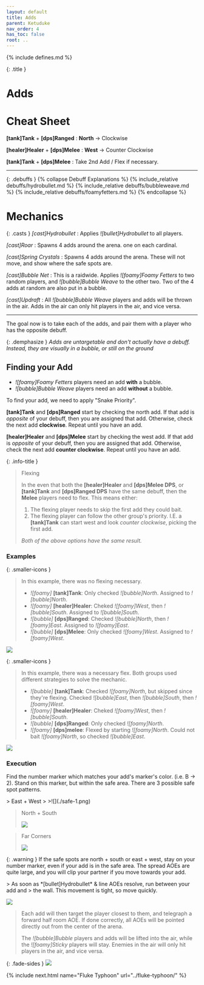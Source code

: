```yaml
---
layout: default
title: Adds
parent: Ketuduke
nav_order: 4
has_toc: false
root: ..
---
```


{% include defines.md %}

{: .title }
# Adds

# Cheat Sheet
**[tank]Tank** + **[dps]Ranged**
: **North** -> Clockwise

**[healer]Healer** + **[dps]Melee**
: **West** -> Counter Clockwise

**[tank]Tank** + **[dps]Melee**
: Take 2nd Add / Flex if necessary.

------

{: .debuffs }
{% collapse Debuff Explanations %}
{% include_relative debuffs/hydrobullet.md %}
{% include_relative debuffs/bubbleweave.md %}
{% include_relative debuffs/foamyfetters.md %}
{% endcollapse %}

# Mechanics

{: .casts }
*[cast]Hydrobullet*
: Applies *![bullet]Hydrobullet* to all players.

*[cast]Roar*
: Spawns 4 adds around the arena. one on each cardinal.

*[cast]Spring Crystals*
: Spawns 4 adds around the arena. These will not move, and show where the safe
  spots are.

*[cast]Bubble Net*
: This is a raidwide. Applies *![foamy]Foamy Fetters* to two random players, and
  *![bubble]Bubble Weave* to the other two. Two of the 4 adds at random are also
  put in a bubble.

*[cast]Updraft*
: All *![bubble]Bubble Weave* players and adds will be thrown in the air. Adds
  in the air can only hit players in the air, and vice versa.

------

The goal now is to take each of the adds, and pair them with a player who has
the opposite debuff.

{: .demphasize }
*Adds are untargetable and don't actually have a debuff. Instead, they are
visually in a bubble, or still on the ground*

## Finding your Add

* *![foamy]Foamy Fetters* players need an add **with** a bubble.
* *![bubble]Bubble Weave* players need an add **without** a bubble.

To find your add, we need to apply "Snake Priority".

**[tank]Tank** and **[dps]Ranged** start by checking the north add. If that
add is *opposite* of your debuff, then you are assigned that add. Otherwise,
check the next add **clockwise**. Repeat until you have an add.

**[healer]Healer** and **[dps]Melee** start by checking the west add. If that
add is *opposite* of your debuff, then you are assigned that add. Otherwise,
check the next add **counter clockwise**. Repeat until you have an add.

{: .info-title }
> Flexing
>
> In the even that both the **[healer]Healer** and **[dps]Melee DPS**,
> or **[tank]Tank** and **[dps]Ranged DPS** have the same debuff, then the
> **Melee** players need to flex. This means either:
>
> 1. The flexing player needs to skip the first add they could bait.
> 2. The flexing player can follow the other group's priority. I.E. a
> **[tank]Tank** can start west and look *counter clockwise*, picking the first
> add.
>
> *Both of the above options have the same result.*


### Examples
<div class="mechanics" markdown="1">

{: .smaller-icons }
> In this example, there was no flexing necessary.
>
> * *![foamy]* **[tank]Tank**: Only checked *![bubble]North*. Assigned to *![bubble]North*.
> * *![foamy]* **[healer]Healer**: Cheked *![foamy]West*, then *![bubble]South*. Assigned to *![bubble]South*.
> * *![bubble]* **[dps]Ranged**: Checked *![bubble]North*, then *![foamy]East*. Assigned to *![foamy]East*.
> * *![bubble]* **[dps]Melee**: Only checked *![foamy]West*. Assigned to *![foamy]West*.

![](./assignment-1.png)

{: .smaller-icons }
> In this example, there was a necessary flex. Both groups used different
> strategies to solve the mechanic.
>
> * *![bubble]* **[tank]Tank**: Checked *![foamy]North*, but skipped since they're flexing. Checked *![bubble]East*, then *![bubble]South*, then *![foamy]West*.
> * *![foamy]* **[healer]Healer**: Cheked *![foamy]West*, then *![bubble]South*.
> * *![bubble]* **[dps]Ranged**: Only checked *![foamy]North*.
> * *![foamy]* **[dps]melee**: Flexed by starting *![foamy]North*. Could not bait *![foamy]North*, so checked *![bubble]East*.

![](./assignment-2.png)
</div>

### Execution

Find the number marker which matches your add's marker's color. (i.e. B -> 2).
Stand on this marker, but within the safe area. There are 3 possible safe spot
patterns.

<div class="timeline" markdown="1">
> East + West
>
>![](./safe-1.png)

> North + South
>
>![](./safe-2.png)

> Far Corners
>
>![](./safe-3.png)
</div>

{: .warning }
If the safe spots are north + south or east + west, stay on your number marker,
even if your add is in the safe area. The spread AOEs are quite large, and you
will clip your partner if you move towards your add.

<div class="mechanics" markdown="1">
> As soon as *[bullet]Hydrobullet* & line AOEs resolve, run between your add and
> the wall. This movement is tight, so move quickly.

![](./execution-1.png)

> Each add will then target the player closest to them, and telegraph a forward
> half room AOE. If done correctly, all AOEs will be pointed directly out from
> the center of the arena.
>
> The *![bubble]Bubble* players and adds will be lifted into the air, while the
> *![foamy]Sticky* players will stay. Enemies in the air will only hit players
> in the air, and vice versa.

{: .fade-sides }
![](./execution-2.png)
</div>

{% include next.html name="Fluke Typhoon" url="../fluke-typhoon/" %}
